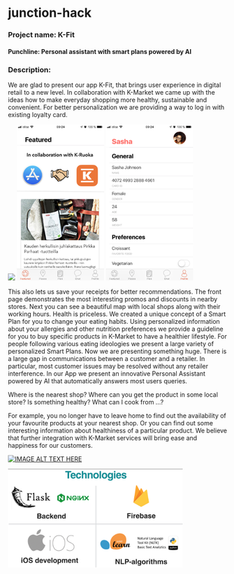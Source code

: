 # junction-hack
### Project name: K-Fit
#### Punchline: Personal assistant with smart plans powered by AI

### Description: 

We are glad to present our app K-Fit, that brings user experience in digital retail to a new level. In collaboration with K-Market we came up with the ideas how to make everyday shopping more healthy, sustainable and convenient.
For better personalization we are providing a way to log in with existing loyalty card. 

<img src="./static/login.png" width="200"/>
<img src="./static/featured.PNG" width="200"/>
<img src="./static/profile.PNG" width="200"/>


This also lets us save your receipts for better recommendations.
The front page demonstrates the most interesting promos and discounts in nearby stores. Next you can see a beautiful map with local shops along with their working hours.
Health is priceless. We created a unique concept of a Smart Plan for you to change your eating habits. Using personalized information about your allergies and other nutrition preferences we provide a guideline for you to buy specific products in K-Market to have a healthier lifestyle. For people following various eating ideologies we present a large variety of personalized Smart Plans.
Now we are presenting something huge. There is a large gap in communications between a customer and a retailer. In particular, most customer issues may be resolved without any retailer interference. In our App we present an innovative Personal Assistant powered by AI that automatically answers most users queries.

Where is the nearest shop?
Where can you get the product in some local store?
Is something healthy?
What can I cook from …?


For example, you no longer have to leave home to find out the availability of your favourite products at your nearest shop. Or you can find out some interesting information about healthiness of a particular product. 
We believe that further integration with K-Market services will bring ease and happiness for our customers.


[![IMAGE ALT TEXT HERE](https://img.youtube.com/vi/os4se3w3a8U/0.jpg)](https://www.youtube.com/watch?v=os4se3w3a8U)


<img src="./static/2.png" width="400"/>

